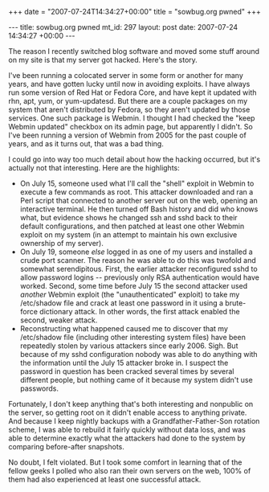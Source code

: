 +++
date = "2007-07-24T14:34:27+00:00"
title = "sowbug.org pwned"
+++

\--- title: sowbug.org pwned mt_id: 297 layout: post date: 2007-07-24 14:34:27
+00:00 \---

The reason I recently switched blog software and moved some stuff around on my
site is that my server got hacked. Here's the story.

I've been running a colocated server in some form or another for many years,
and have gotten lucky until now in avoiding exploits. I have always run some
version of Red Hat or Fedora Core, and have kept it updated with rhn, apt,
yum, or yum-updatesd. But there are a couple packages on my system that aren't
distributed by Fedora, so they aren't updated by those services. One such
package is Webmin. I thought I had checked the "keep Webmin updated" checkbox
on its admin page, but apparently I didn't. So I've been running a version of
Webmin from 2005 for the past couple of years, and as it turns out, that was a
bad thing.

I could go into way too much detail about how the hacking occurred, but it's
actually not that interesting. Here are the highlights:

  * On July 15, someone used what I'll call the "shell" exploit in Webmin to execute a few commands as root. This attacker downloaded and ran a Perl script that connected to another server out on the web, opening an interactive terminal. He then turned off Bash history and did who knows what, but evidence shows he changed ssh and sshd back to their default configurations, and then patched at least one other Webmin exploit on my system (in an attempt to maintain his own exclusive ownership of my server).
  * On July 19, someone _else_ logged in as one of my users and installed a crude port scanner. The reason he was able to do this was twofold and somewhat serendipitous. First, the earlier attacker reconfigured sshd to allow password logins -- previously only RSA authentication would have worked. Second, some time before July 15 the second attacker used _another_ Webmin exploit (the "unauthenticated" exploit) to take my /etc/shadow file and crack at least one password in it using a brute-force dictionary attack. In other words, the first attack enabled the second, weaker attack.
  * Reconstructing what happened caused me to discover that my /etc/shadow file (including other interesting system files) have been repeatedly stolen by various attackers since early 2006. Sigh. But because of my sshd configuration nobody was able to do anything with the information until the July 15 attacker broke in. I suspect the password in question has been cracked several times by several different people, but nothing came of it because my system didn't use passwords.

Fortunately, I don't keep anything that's both interesting and nonpublic on
the server, so getting root on it didn't enable access to anything private.
And because I keep nightly backups with a Grandfather-Father-Son rotation
scheme, I was able to rebuild it fairly quickly without data loss, and was
able to determine exactly what the attackers had done to the system by
comparing before-after snapshots.

No doubt, I felt violated. But I took some comfort in learning that of the
fellow geeks I polled who also ran their own servers on the web, 100% of them
had also experienced at least one successful attack.


